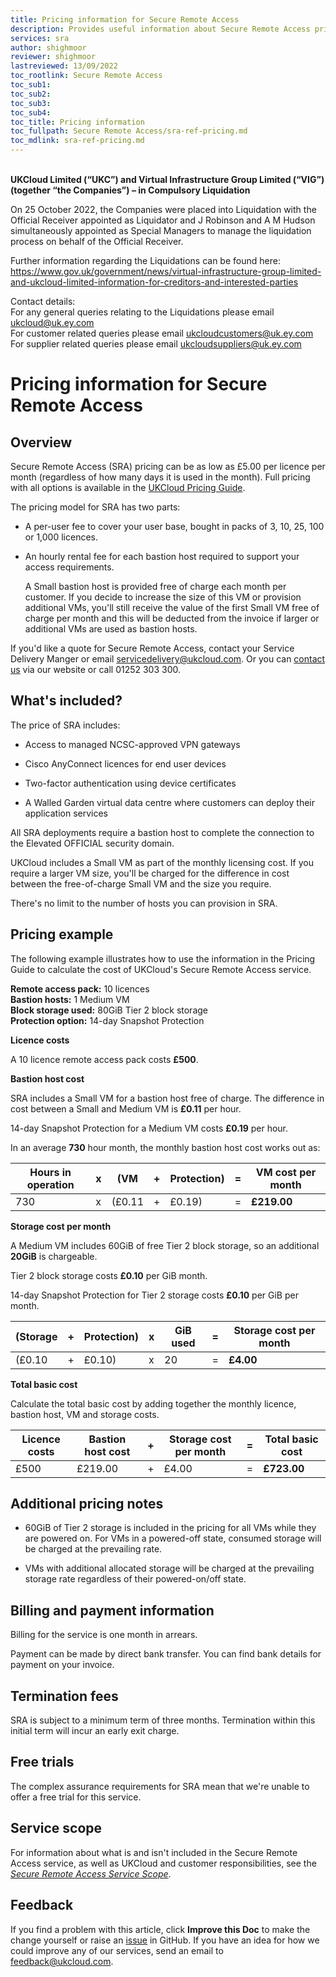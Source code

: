 ```yaml
---
title: Pricing information for Secure Remote Access
description: Provides useful information about Secure Remote Access pricing, including pricing examples
services: sra
author: shighmoor
reviewer: shighmoor
lastreviewed: 13/09/2022
toc_rootlink: Secure Remote Access
toc_sub1: 
toc_sub2:
toc_sub3:
toc_sub4:
toc_title: Pricing information
toc_fullpath: Secure Remote Access/sra-ref-pricing.md
toc_mdlink: sra-ref-pricing.md
---
```


<br>**UKCloud Limited (“UKC”) and Virtual Infrastructure Group Limited (“VIG”) (together “the Companies”) – in Compulsory Liquidation**

On 25 October 2022, the Companies were placed into Liquidation with the Official Receiver appointed as Liquidator and J Robinson and A M Hudson simultaneously appointed as Special Managers to manage the liquidation process on behalf of the Official Receiver.

Further information regarding the Liquidations can be found here: <https://www.gov.uk/government/news/virtual-infrastructure-group-limited-and-ukcloud-limited-information-for-creditors-and-interested-parties>

Contact details:<br>
For any general queries relating to the Liquidations please email <ukcloud@uk.ey.com><br>
For customer related queries please email <ukcloudcustomers@uk.ey.com><br>
For supplier related queries please email <ukcloudsuppliers@uk.ey.com>

# Pricing information for Secure Remote Access

## Overview

Secure Remote Access (SRA) pricing can be as low as £5.00 per licence per month (regardless of how many days it is used in the month). Full pricing with all options is available in the [UKCloud Pricing Guide](https://ukcloud.com/pricing-guide).

The pricing model for SRA has two parts:

- A per-user fee to cover your user base, bought in packs of 3, 10, 25, 100 or 1,000 licences.

- An hourly rental fee for each bastion host required to support your access requirements.

    A Small bastion host is provided free of charge each month per customer. If you decide to increase the size of this VM or provision additional VMs, you'll still receive the value of the first Small VM free of charge per month and this will be deducted from the invoice if larger or additional VMs are used as bastion hosts.

If you'd like a quote for Secure Remote Access, contact your Service Delivery Manger or email <servicedelivery@ukcloud.com>. Or you can [contact us](https://ukcloud.com/contact/) via our website or call 01252 303 300.

## What's included?

The price of SRA includes:

- Access to managed NCSC-approved VPN gateways

- Cisco AnyConnect licences for end user devices

- Two-factor authentication using device certificates

- A Walled Garden virtual data centre where customers can deploy their application services

All SRA deployments require a bastion host to complete the connection to the Elevated OFFICIAL security domain.

UKCloud includes a Small VM as part of the monthly licensing cost. If you require a larger VM size, you'll be charged for the difference in cost between the free-of-charge Small VM and the size you require.

There's no limit to the number of hosts you can provision in SRA.

## Pricing example

The following example illustrates how to use the information in the Pricing Guide to calculate the cost of UKCloud's Secure Remote Access service.

**Remote access pack:** 10 licences<br>
**Bastion hosts:** 1 Medium VM<br>
**Block storage used:** 80GiB Tier 2 block storage<br>
**Protection option:** 14-day Snapshot Protection<br>

**Licence costs**

A 10 licence remote access pack costs **£500**.

**Bastion host cost**

SRA includes a Small VM for a bastion host free of charge. The difference in cost between a Small and Medium VM is **£0.11** per hour.

14-day Snapshot Protection for a Medium VM costs **£0.19** per hour.

In an average **730** hour month, the monthly bastion host cost works out as:

Hours in operation | x | (VM     | + | Protection) | = | VM cost per month
-------------------|---|---------|---|-------------|---|------------------
730                | x | (£0.11  | + | £0.19)      | = | **£219.00**

**Storage cost per month**

A Medium VM includes 60GiB of free Tier 2 block storage, so an additional **20GiB** is chargeable.

Tier 2 block storage costs **£0.10** per GiB month.

14-day Snapshot Protection for Tier 2 storage costs **£0.10** per GiB per month.

(Storage | + | Protection) | x | GiB used | = | Storage cost per month
---------|---|-------------|---|----------|---|-----------------------
(£0.10   | + | £0.10)      | x | 20       | = | **£4.00**

**Total basic cost**

Calculate the total basic cost by adding together the monthly licence, bastion host, VM and storage costs.

Licence costs | Bastion host cost | + | Storage cost per month | = | Total basic cost
--------------|-------------------|---|------------------------|---|-----------------
£500          | £219.00           | + | £4.00                  | = | **£723.00**

## Additional pricing notes

- 60GiB of Tier 2 storage is included in the pricing for all VMs while they are powered on. For VMs in a powered-off state, consumed storage will be charged at the prevailing rate.

- VMs with additional allocated storage will be charged at the prevailing storage rate regardless of their powered-on/off state.

## Billing and payment information

Billing for the service is one month in arrears.

Payment can be made by direct bank transfer. You can find bank details for payment on your invoice.

## Termination fees

SRA is subject to a minimum term of three months. Termination within this initial term will incur an early exit charge.

## Free trials

The complex assurance requirements for SRA mean that we're unable to offer a free trial for this service.

## Service scope

For information about what is and isn't included in the Secure Remote Access service, as well as UKCloud and customer responsibilities, see the [*Secure Remote Access Service Scope*](sra-sco.md).

## Feedback

If you find a problem with this article, click **Improve this Doc** to make the change yourself or raise an [issue](https://github.com/UKCloud/documentation/issues) in GitHub. If you have an idea for how we could improve any of our services, send an email to <feedback@ukcloud.com>.
